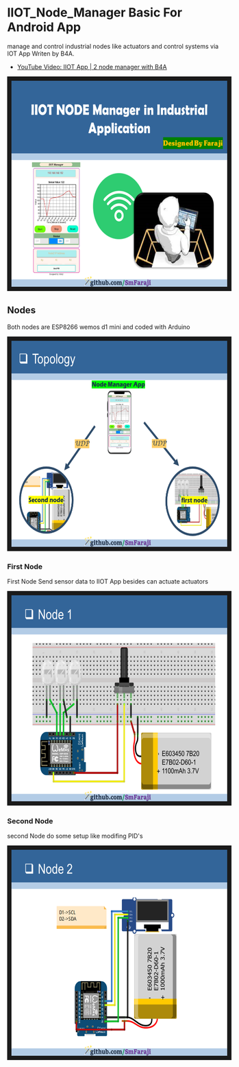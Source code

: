 # IIOT_Node_Manager Basic For Android App
manage and control industrial nodes like actuators and control systems via IOT App Writen by B4A.

<!-- <h3><a href="[https://youtu.be/BD600ca_Qtw](https://youtu.be/kqubm8_RC5Y)">YouTube Video: IIOT App | 2 node manager with B4A </a></h3> -->
  <ul>
        <li><a href="https://youtu.be/kqubm8_RC5Y">YouTube Video: IIOT App | 2 node manager with B4A</a></li>
  </ul> 
  
<a href=" https://youtu.be/kqubm8_RC5Y" target="_blank">
 <img src="https://github.com/SmFaraji/IIOT_Node_Manager/blob/main/IIOT_Project.png" alt="Watch the video" width="640" height="480" border="10" />
</a>

## Nodes
Both nodes are ESP8266 wemos d1 mini and coded with Arduino

<a href=" https://youtu.be/kqubm8_RC5Y" target="_blank">
 <img src="https://github.com/SmFaraji/IIOT_Node_Manager/blob/main/IIOT_Nodes.png" alt="Watch the video" width="640" height="480" border="10" />
</a>

### First Node
First Node Send sensor data to IIOT App besides can actuate actuators

<a href=" https://youtu.be/kqubm8_RC5Y" target="_blank">
 <img src="https://github.com/SmFaraji/IIOT_Node_Manager/blob/main/Node_1.png" alt="Watch the video" width="640" height="480" border="10" />
</a>

### Second Node
second Node do some setup like modifing PID's

<a href=" https://youtu.be/kqubm8_RC5Y" target="_blank">
 <img src="https://github.com/SmFaraji/IIOT_Node_Manager/blob/main/Node_2.png" alt="Watch the video" width="640" height="480" border="10" />
</a>
